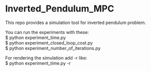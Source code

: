 # Inverted_Pendulum_MPC
 This repo provides a simulation tool for inverted pendulum problem. 

You can run the experiments with these: <br />
$ python experiment_time.py <br />
$ python experiment_closed_loop_cost.py <br />
$ python experiment_number_of_iterations.py <br />

For rendering the simulation add -r like: <br />
$ python experiment_time.py -r